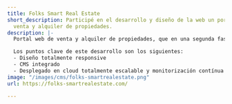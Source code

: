 ```yaml
---
title: Folks Smart Real Estate
short_description: Participé en el desarrollo y diseño de la web un portal web de
  venta y alquiler de propiedades.
description: |-
  Portal web de venta y alquiler de propiedades, que en una segunda fase tiene que convertirse en una plataforma de intercambio de inmuebles entre agencias y agentes inmobiliarios. Gedocu ha desarrollado a medida y desde cero el portal y seguirá desarrollando para alcanzar los objetivos propuestos por la empresa cliente.

  Los puntos clave de este desarrollo son los siguientes:
  - Diseño totalmente responsive
  - CMS integrado
  - Desplegado en cloud totalmente escalable y monitorización contínua
image: "/images/cms/folks-smartrealestate.png"
url: https://folks-smartrealestate.com/

---
```

